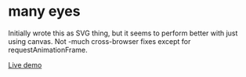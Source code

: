 many eyes
=========

Initially wrote this as SVG thing, but it seems to perform better with just using canvas. Not
-much cross-browser fixes except for requestAnimationFrame.

[Live demo](http://fforw.de/static/demo/many-eyes-canvas/)

